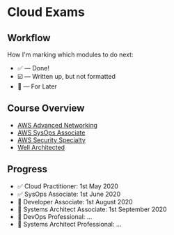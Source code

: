 
# Cloud Exams

## Workflow

How I'm marking which modules to do next:

* ✅ — Done!
* ☑️ — Written up, but not formatted
* 🔵 — For Later

## Course Overview

* [AWS Advanced Networking](https://learn.acloud.guru/course/aws-certified-advanced-networking-specialty/dashboard)
* [AWS SysOps Associate](https://learn.acloud.guru/course/aws-certified-sysops-administrator-associate-2019/dashboard)
* [AWS Security Specialty](https://acloud.guru/learn/aws-certified-security-specialty)
* [Well Architected](https://acloud.guru/learn/aws-well-architected-framework)

## Progress

* ✅ Cloud Practitioner: 1st May 2020
* ✅ SysOps Associate: 1st June 2020
* 🔵 Developer Associate: 1st August 2020
* 🔵 Systems Architect Associate: 1st September 2020
* 🔵 DevOps Professional: ...
* 🔵 Systems Architect Professional: ...
